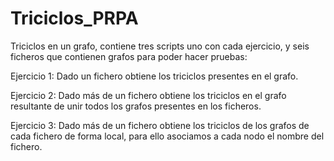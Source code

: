 # Triciclos_PRPA
Triciclos en un grafo, contiene tres scripts uno con cada ejercicio, y seis ficheros que contienen grafos para poder hacer pruebas:   

Ejercicio 1: Dado un fichero obtiene los triciclos presentes en el grafo.

Ejercicio 2: Dado más de un fichero obtiene los triciclos en el grafo resultante de unir todos los grafos presentes en los ficheros.

Ejercicio 3: Dado más de un fichero obtiene los triciclos de los grafos de cada fichero de forma local, para ello asociamos a cada nodo el nombre del fichero. 
